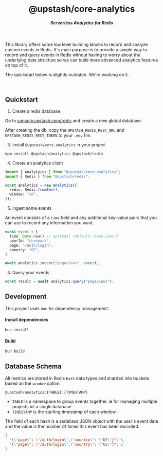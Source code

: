 <div align="center">
    <h1 align="center">@upstash/core-analytics</h1>
    <h5>Serverless Analytics for Redis</h5>
</div>

<br/>

This library offers some low level building blocks to record and analyze custom events in Redis.
It's main purpose is to provide a simple way to record and query events in Redis without having to worry about the underlying data structure so we can build more advanced analytics features on top of it.

The quickstart below is slightly outdated. We're working on it.

<br/>

## Quickstart

1. Create a redis database

Go to [console.upstash.com/redis](https://console.upstash.com/redis) and create
a new global database.

After creating the db, copy the `UPSTASH_REDIS_REST_URL` and `UPSTASH_REDIS_REST_TOKEN` to your `.env` file.

3. Install `@upstash/core-analytics` in your project

```bash
npm install @upstash/analytics @upstash/redis
```

4. Create an analytics client

```ts
import { Analytyics } from "@upstash/core-analytics";
import { Redis } from "@upstash/redis";

const analytics = new Analytics({
  redis: Redis.fromEnv(),
  window: "1d",
});
```

5. Ingest some events

An event consists of a `time` field and any additional key-value pairs that you can use to record any information you want.

```ts
const event = {
  time: Date.now() // optional (default: Date.now())
  userId: "chronark",
  page: "/auth/login",
  country: "DE",
}

await analytics.ingest("pageviews", event);
```

4. Query your events

```ts
const result = await analytics.query("pageviews");
```

## Development

This project uses `bun` for dependency management.

#### Install dependencies

```bash
bun install
```

#### Build

```bash
bun build
```

## Database Schema

All metrics are stored in Redis `Hash` data types and sharded into buckets based on the `window` option.

```
@upstash/analytics:{TABLE}:{TIMESTAMP}
```

- `TABLE` is a namespace to group events together. ie for managing multiple projects int a single database
- `TIMESTAMP` is the starting timestamp of each window

The field of each hash is a serialized JSON object with the user's event data and the value is the number of times this event has been recorded.

```json
{
  "{\"page\": \"/auth/login\",\"country\": \"DE\"}": 5,
  "{\"page\": \"/auth/login\",\"country\": \"US\"}": 2
}
```
